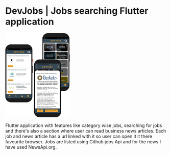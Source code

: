 # DevJobs | Jobs searching Flutter application

<img src="https://github.com/PrathmeshSadake/DevJobs/blob/main/assets/devjobs.png" width="40%"/>

Flutter application with features like category wise jobs, searching for jobs and there's also a section where user can read business news articles.
Each job and news article has a url linked with it so user can open it it there favourite browser.
Jobs are listed using Github jobs Api and for the news I have used NewsApi.org.
